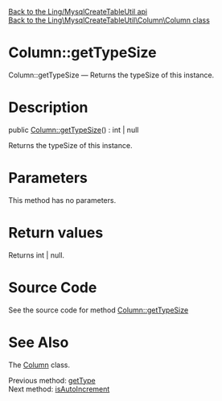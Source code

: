 [Back to the Ling/MysqlCreateTableUtil api](https://github.com/lingtalfi/MysqlCreateTableUtil/blob/master/doc/api/Ling/MysqlCreateTableUtil.md)<br>
[Back to the Ling\MysqlCreateTableUtil\Column\Column class](https://github.com/lingtalfi/MysqlCreateTableUtil/blob/master/doc/api/Ling/MysqlCreateTableUtil/Column/Column.md)


Column::getTypeSize
================



Column::getTypeSize — Returns the typeSize of this instance.




Description
================


public [Column::getTypeSize](https://github.com/lingtalfi/MysqlCreateTableUtil/blob/master/doc/api/Ling/MysqlCreateTableUtil/Column/Column/getTypeSize.md)() : int | null




Returns the typeSize of this instance.




Parameters
================

This method has no parameters.


Return values
================

Returns int | null.








Source Code
===========
See the source code for method [Column::getTypeSize](https://github.com/lingtalfi/MysqlCreateTableUtil/blob/master/Column/Column.php#L331-L334)


See Also
================

The [Column](https://github.com/lingtalfi/MysqlCreateTableUtil/blob/master/doc/api/Ling/MysqlCreateTableUtil/Column/Column.md) class.

Previous method: [getType](https://github.com/lingtalfi/MysqlCreateTableUtil/blob/master/doc/api/Ling/MysqlCreateTableUtil/Column/Column/getType.md)<br>Next method: [isAutoIncrement](https://github.com/lingtalfi/MysqlCreateTableUtil/blob/master/doc/api/Ling/MysqlCreateTableUtil/Column/Column/isAutoIncrement.md)<br>

